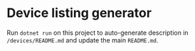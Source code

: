 ﻿# Device listing generator

Run `dotnet run` on this project to auto-generate description in `/devices/README.md` and update the main `README.md`.


